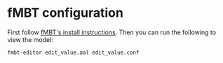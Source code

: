 # fMBT configuration

First follow [fMBT's install instructions](https://github.com/intel/fMBT). Then
you can run the following to view the model:

```markdown
fmbt-editor edit_value.aal edit_value.conf
```

<!-- @todo: offline test generation -->
